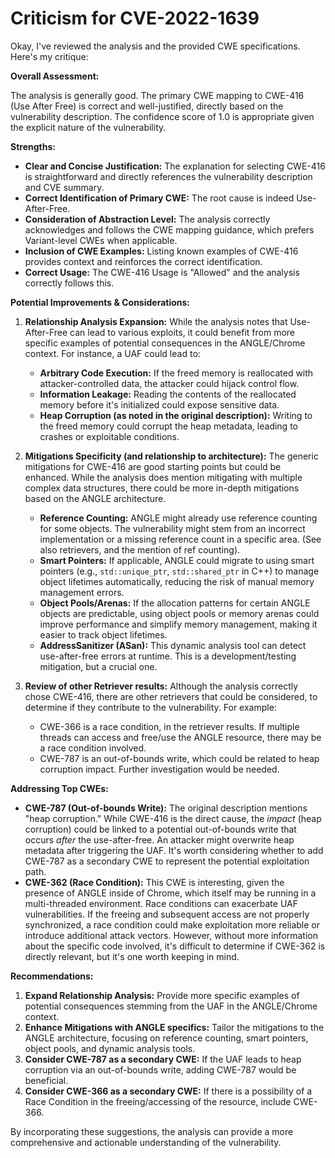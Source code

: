 # Criticism for CVE-2022-1639

Okay, I've reviewed the analysis and the provided CWE specifications. Here's my critique:

**Overall Assessment:**

The analysis is generally good.  The primary CWE mapping to CWE-416 (Use After Free) is correct and well-justified, directly based on the vulnerability description. The confidence score of 1.0 is appropriate given the explicit nature of the vulnerability.

**Strengths:**

*   **Clear and Concise Justification:** The explanation for selecting CWE-416 is straightforward and directly references the vulnerability description and CVE summary.
*   **Correct Identification of Primary CWE:** The root cause is indeed Use-After-Free.
*   **Consideration of Abstraction Level:** The analysis correctly acknowledges and follows the CWE mapping guidance, which prefers Variant-level CWEs when applicable.
*   **Inclusion of CWE Examples:** Listing known examples of CWE-416 provides context and reinforces the correct identification.
*   **Correct Usage:** The CWE-416 Usage is "Allowed" and the analysis correctly follows this.

**Potential Improvements & Considerations:**

1.  **Relationship Analysis Expansion:** While the analysis notes that Use-After-Free can lead to various exploits, it could benefit from more specific examples of potential consequences in the ANGLE/Chrome context.  For instance, a UAF could lead to:
    *   **Arbitrary Code Execution:**  If the freed memory is reallocated with attacker-controlled data, the attacker could hijack control flow.
    *   **Information Leakage:** Reading the contents of the reallocated memory before it's initialized could expose sensitive data.
    *   **Heap Corruption (as noted in the original description):** Writing to the freed memory could corrupt the heap metadata, leading to crashes or exploitable conditions.

2.  **Mitigations Specificity (and relationship to architecture):** The generic mitigations for CWE-416 are good starting points but could be enhanced. While the analysis does mention mitigating with multiple complex data structures, there could be more in-depth mitigations based on the ANGLE architecture.

    *   **Reference Counting:** ANGLE might already use reference counting for some objects. The vulnerability might stem from an incorrect implementation or a missing reference count in a specific area. (See also retrievers, and the mention of ref counting).
    *   **Smart Pointers:** If applicable, ANGLE could migrate to using smart pointers (e.g., `std::unique_ptr`, `std::shared_ptr` in C++) to manage object lifetimes automatically, reducing the risk of manual memory management errors.
    *   **Object Pools/Arenas:** If the allocation patterns for certain ANGLE objects are predictable, using object pools or memory arenas could improve performance and simplify memory management, making it easier to track object lifetimes.
    *   **AddressSanitizer (ASan):** This dynamic analysis tool can detect use-after-free errors at runtime.  This is a development/testing mitigation, but a crucial one.

3.  **Review of other Retriever results:** Although the analysis correctly chose CWE-416, there are other retrievers that could be considered, to determine if they contribute to the vulnerability. For example:
    * CWE-366 is a race condition, in the retriever results. If multiple threads can access and free/use the ANGLE resource, there may be a race condition involved.
    * CWE-787 is an out-of-bounds write, which could be related to heap corruption impact. Further investigation would be needed.

**Addressing Top CWEs:**

*   **CWE-787 (Out-of-bounds Write):** The original description mentions "heap corruption."  While CWE-416 is the direct cause, the *impact* (heap corruption) could be linked to a potential out-of-bounds write that occurs *after* the use-after-free.  An attacker might overwrite heap metadata after triggering the UAF.  It's worth considering whether to add CWE-787 as a secondary CWE to represent the potential exploitation path.
*   **CWE-362 (Race Condition):**  This CWE is interesting, given the presence of ANGLE inside of Chrome, which itself may be running in a multi-threaded environment. Race conditions can exacerbate UAF vulnerabilities. If the freeing and subsequent access are not properly synchronized, a race condition could make exploitation more reliable or introduce additional attack vectors. However, without more information about the specific code involved, it's difficult to determine if CWE-362 is directly relevant, but it's one worth keeping in mind.

**Recommendations:**

1.  **Expand Relationship Analysis:** Provide more specific examples of potential consequences stemming from the UAF in the ANGLE/Chrome context.
2.  **Enhance Mitigations with ANGLE specifics:**  Tailor the mitigations to the ANGLE architecture, focusing on reference counting, smart pointers, object pools, and dynamic analysis tools.
3.  **Consider CWE-787 as a secondary CWE:** If the UAF leads to heap corruption via an out-of-bounds write, adding CWE-787 would be beneficial.
4.  **Consider CWE-366 as a secondary CWE:** If there is a possibility of a Race Condition in the freeing/accessing of the resource, include CWE-366.

By incorporating these suggestions, the analysis can provide a more comprehensive and actionable understanding of the vulnerability.